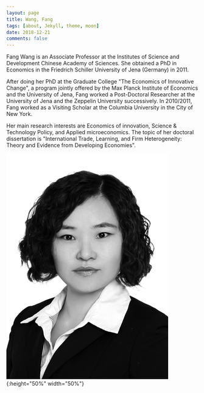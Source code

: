 ```yaml
---
layout: page
title: Wang, Fang
tags: [about, Jekyll, theme, moon]
date: 2018-12-21
comments: false
---
```


Fang Wang is an Associate Professor at the Institutes of Science and Development Chinese Academy of Sciences. She obtained a PhD in Economics in the Friedrich Schiller University of Jena (Germany) in 2011.

After doing her PhD at the Graduate College "The Economics of Innovative Change", a program jointly offered by the Max Planck Institute of Economics and the University of Jena, Fang worked a Post-Doctoral Researcher at the University of Jena and the Zeppelin University successively. In 2010/2011, Fang worked as a Visiting Scholar at the Columbia University in the City of New York.

Her main research interests are Economics of innovation, Science & Technology Policy, and Applied microeconomics. The topic of her doctoral dissertation is "International Trade, Learning, and Firm Heterogeneity: Theory and Evidence from Developing Economies".

![图片测试](../assets/img/wf.jpg){:height="50%" width="50%"}
